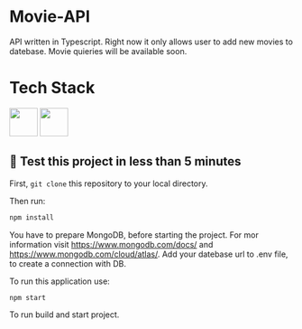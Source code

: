 # Movie-API

API written in Typescript. Right now it only allows user to add new movies to datebase. Movie quieries will be available soon.


# Tech Stack
<img width="50" height="50" src="https://cdn.worldvectorlogo.com/logos/nodejs-icon.svg" /> <img width="50" height="50" src="https://cdn.worldvectorlogo.com/logos/typescript.svg" /> 

## 🚀 Test this project in less than 5 minutes

First, `git clone` this repository to your local directory.

Then run:

```bash
npm install
```

You have to prepare MongoDB, before starting the project. For mor information visit https://www.mongodb.com/docs/ and https://www.mongodb.com/cloud/atlas/.
Add your datebase url to .env file, to create a connection with DB.

To run this application use:

```bash
npm start
```
To run build and start project.
